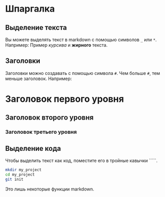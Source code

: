 # Шпаргалка

## Выделение текста

Вы можете выделять текст в markdown с помощью символов `_` или `*`. Например:
Пример _курсива_ и **жирного** текста.

## Заголовки

Заголовки можно создавать с помощью символа `#`. Чем больше `#`, тем меньше заголовок. Например:

# Заголовок первого уровня
## Заголовок второго уровня
### Заголовок третьего уровня

## Выделение кода

Чтобы выделить текст как код, поместите его в тройные кавычки `````. 

```bash
mkdir my_project
cd my_project
git init
```
Это лишь некоторые функции markdown. 